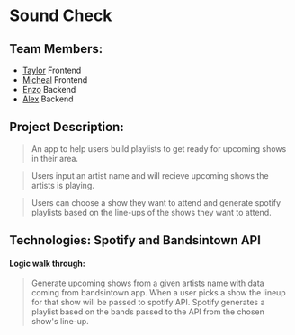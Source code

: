 # Sound Check

## Team Members:

- [Taylor](https://github.com/taywood0011) Frontend
- [Micheal](https://github.com/mdharris206) Frontend
- [Enzo](https://github.com/enzofass) Backend
- [Alex](https://github.com/abusch419) Backend

## Project Description:

> An app to help users build playlists to get ready for upcoming shows in their area.

> Users input an artist name and will recieve upcoming shows the artists is playing.

> Users can choose a show they want to attend and generate spotify playlists based on the line-ups of the shows they want to attend.

## Technologies: Spotify and Bandsintown API

#### Logic walk through:

> Generate upcoming shows from a given artists name with data coming from bandsintown app.
> When a user picks a show the lineup for that show will be passed to spotify API.
> Spotify generates a playlist based on the bands passed to the API from the chosen show's line-up.
